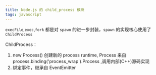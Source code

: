 ```yaml
---
title: Node.js 的 child_process 模块
tags: javascript
---
```

`execFile`,`exec`,`fork` 都是对 `spawn` 的进一步封装，`spawn` 的实现核心使用了 `ChildProcess`

ChildProcess：
1. new Process() 创建新的 process runtime, Process 来自 process.binding('process_wrap').Process ,调用内部(C++)源码实现
2. 绑定事件，继承自 EventEmitter
